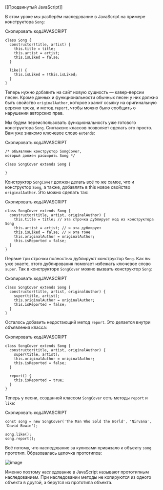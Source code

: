 [[Продвинутый JavaScript]]

В этом уроке мы разберём наследование в JavaScript на примере конструктора `Song`:

Скопировать кодJAVASCRIPT

```
class Song {
  constructor(title, artist) {
    this.title = title;
    this.artist = artist;
    this.isLiked = false;
  }

  like() {
    this.isLiked = !this.isLiked;
  }
} 
```

Теперь нужно добавить на сайт новую сущность — кавер-версии песен. Кроме данных и функциональности обычных песен у них должно быть свойство `originalAuthor`, которое хранит ссылку на оригинальную версию трека, и метод `report`, чтобы можно было сообщить о нарушении авторских прав.

Мы будем переиспользовать функциональность уже готового конструктора `Song`. Синтаксис классов позволяет сделать это просто. Вам уже знакомо ключевое слово `extends`:

Скопировать кодJAVASCRIPT

```
/* объявляем конструктор SongCover,
который должен расширять Song */

class SongCover extends Song {

} 
```

Конструктор `SongCover` должен делать всё то же самое, что и конструктор `Song`, а также, добавлять в this новое свойство `originalAuthor`. Это можно сделать так:

Скопировать кодJAVASCRIPT

```
class SongCover extends Song {
  constructor(title, artist, originalAuthor) {
    this.title = title; // эта строчка дублирует код из конструктора Song
    this.artist = artist; // и эта дублирует
    this.isLiked = false; // и эта тоже
    this.originalAuthor = originalAuthor;
    this.isReported = false;
  }
} 
```

Первые три строчки полностью дублируют конструктор `Song`. Как вы уже знаете, этого дублирования помогает избежать ключевое слово `super`. Так в конструкторе `SongCover` можно вызвать конструктор `Song`:

Скопировать кодJAVASCRIPT

```
class SongCover extends Song {
  constructor(title, artist, originalAuthor) {
    super(title, artist);
    this.originalAuthor = originalAuthor;
    this.isReported = false;
  }
} 
```

Осталось добавить недостающий метод `report`. Это делается внутри объявления класса:

Скопировать кодJAVASCRIPT

```
class SongCover extends Song {
  constructor(title, artist, originalAuthor) {
    super(title, artist);
    this.originalAuthor = originalAuthor;
    this.isReported = false;
  }

  report() {
    this.isReported = true;
  }
} 
```

Теперь у песни, созданной классом `SongCover` есть методы `report` и `like`:

Скопировать кодJAVASCRIPT

```
const song = new SongCover('The Man Who Sold the World', 'Nirvana', 'David Bowie');

song.like();
song.report(); 
```

Всё потому, что наследование за кулисами привязало к объекту `song` прототип. Образовалась цепочка прототипов:

![image](https://pictures.s3.yandex.net/resources/sprint_4___1__218_1592650740.jpg)

Именно поэтому наследование в JavaScript называют прототипным наследованием. При наследовании методы не копируются из одного объекта в другой, а берутся из прототипа объекта.